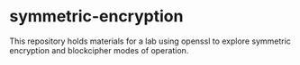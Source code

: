 # symmetric-encryption
This repository holds materials for a lab using openssl to explore
symmetric encryption and blockcipher modes of operation.

